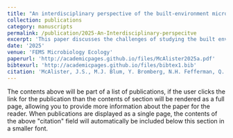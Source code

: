 ```yaml
---
title: "An interdisciplinary perspective of the built-environment microbiome"
collection: publications
category: manuscripts
permalink: /publication/2025-An-Interdisciplinary-perspecitve
excerpt: 'This paper discusses the challenges of studying the built environment microbiome because of the inherent interdisciplinary nature of the field'
date: '2025'
venue: 'FEMS Microbiology Ecology'
paperurl: 'http://academicpages.github.io/files/McAlister2025a.pdf'
bibtexurl: 'http://academicpages.github.io/files/bibtex1.bib'
citation: 'McAlister, J.S., M.J. Blum, Y. Bromberg, N.H. Fefferman, Q. He, E. Lofgren, D.L.Miller, C. Schreiner, K. Selcuk Candan, H. Szabo-Rogers, and J. M. Reed (2025) An Interdisciplinary Perspective of the Built-Environment Microbiome. FEMS Microbiology Ecology https://doi.org/10.1093/femsec/fiae166'
---
```

The contents above will be part of a list of publications, if the user clicks the link for the publication than the contents of section will be rendered as a full page, allowing you to provide more information about the paper for the reader. When publications are displayed as a single page, the contents of the above "citation" field will automatically be included below this section in a smaller font.

